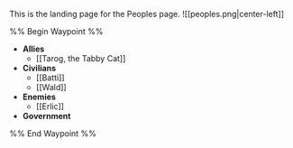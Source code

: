 This is the landing page for the Peoples page.
![[peoples.png|center-left]]

%% Begin Waypoint %%
- **Allies**
	- [[Tarog, the Tabby Cat]]
- **Civilians**
	- [[Batti]]
	- [[Wald]]
- **Enemies**
	- [[Erlic]]
- **Government**

%% End Waypoint %%